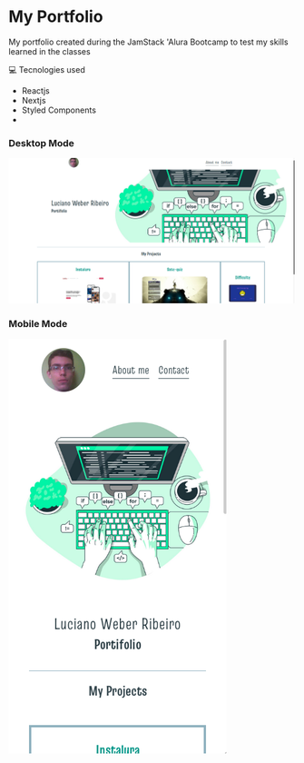 # My Portfolio

My portfolio created during the JamStack 'Alura Bootcamp to test my skills learned in the classes 

:computer: Tecnologies used

- Reactjs
- Nextjs
- Styled Components
- 
### Desktop Mode

![](./desktopMode.png)

### Mobile Mode

![](./mobileMode.png)